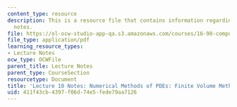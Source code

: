 ```yaml
---
content_type: resource
description: This is a resource file that contains information regarding lecture 10
  notes.
file: https://ol-ocw-studio-app-qa.s3.amazonaws.com/courses/16-90-computational-methods-in-aerospace-engineering-spring-2014/411f43cb4397f06d74e5fede79aa7126_MIT16_90S14_Lecture10.pdf
file_type: application/pdf
learning_resource_types:
- Lecture Notes
ocw_type: OCWFile
parent_title: Lecture Notes
parent_type: CourseSection
resourcetype: Document
title: 'Lecture 10 Notes: Numerical Methods of PDEs: Finite Volume Methods 1'
uid: 411f43cb-4397-f06d-74e5-fede79aa7126
---
```

